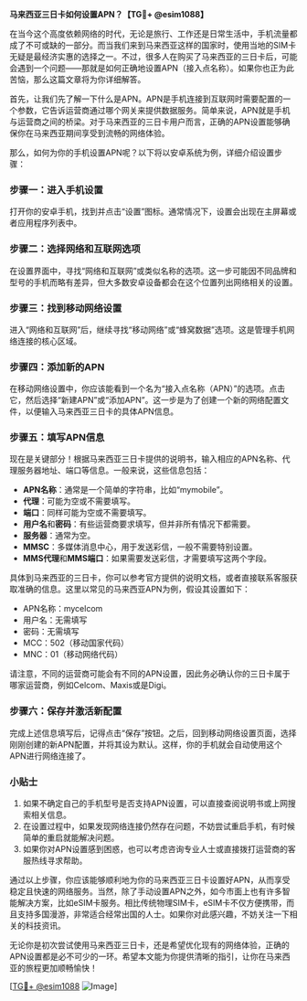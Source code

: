 **马来西亚三日卡如何设置APN？【TG💪+ @esim1088】**

在当今这个高度依赖网络的时代，无论是旅行、工作还是日常生活中，手机流量都成了不可或缺的一部分。而当我们来到马来西亚这样的国家时，使用当地的SIM卡无疑是最经济实惠的选择之一。不过，很多人在购买了马来西亚的三日卡后，可能会遇到一个问题——那就是如何正确地设置APN（接入点名称）。如果你也正为此苦恼，那么这篇文章将为你详细解答。

首先，让我们先了解一下什么是APN。APN是手机连接到互联网时需要配置的一个参数，它告诉运营商通过哪个网关来提供数据服务。简单来说，APN就是手机与运营商之间的桥梁。对于马来西亚的三日卡用户而言，正确的APN设置能够确保你在马来西亚期间享受到流畅的网络体验。

那么，如何为你的手机设置APN呢？以下将以安卓系统为例，详细介绍设置步骤：

### 步骤一：进入手机设置
打开你的安卓手机，找到并点击“设置”图标。通常情况下，设置会出现在主屏幕或者应用程序列表中。

### 步骤二：选择网络和互联网选项
在设置界面中，寻找“网络和互联网”或类似名称的选项。这一步可能因不同品牌和型号的手机而略有差异，但大多数安卓设备都会在这个位置列出网络相关的设置。

### 步骤三：找到移动网络设置
进入“网络和互联网”后，继续寻找“移动网络”或“蜂窝数据”选项。这是管理手机网络连接的核心区域。

### 步骤四：添加新的APN
在移动网络设置中，你应该能看到一个名为“接入点名称（APN）”的选项。点击它，然后选择“新建APN”或“添加APN”。这一步是为了创建一个新的网络配置文件，以便输入马来西亚三日卡的具体APN信息。

### 步骤五：填写APN信息
现在是关键部分！根据马来西亚三日卡提供的说明书，输入相应的APN名称、代理服务器地址、端口等信息。一般来说，这些信息包括：
- **APN名称**：通常是一个简单的字符串，比如“mymobile”。
- **代理**：可能为空或不需要填写。
- **端口**：同样可能为空或不需要填写。
- **用户名**和**密码**：有些运营商要求填写，但并非所有情况下都需要。
- **服务器**：通常为空。
- **MMSC**：多媒体消息中心，用于发送彩信，一般不需要特别设置。
- **MMS代理**和**MMS端口**：如果需要发送彩信，才需要填写这两个字段。

具体到马来西亚的三日卡，你可以参考官方提供的说明文档，或者直接联系客服获取准确的信息。这里以常见的马来西亚APN为例，假设其设置如下：
- APN名称：mycelcom
- 用户名：无需填写
- 密码：无需填写
- MCC：502（移动国家代码）
- MNC：01（移动网络代码）

请注意，不同的运营商可能会有不同的APN设置，因此务必确认你的三日卡属于哪家运营商，例如Celcom、Maxis或是Digi。

### 步骤六：保存并激活新配置
完成上述信息填写后，记得点击“保存”按钮。之后，回到移动网络设置页面，选择刚刚创建的新APN配置，并将其设为默认。这样，你的手机就会自动使用这个APN进行网络连接了。

### 小贴士
1. 如果不确定自己的手机型号是否支持APN设置，可以直接查阅说明书或上网搜索相关信息。
2. 在设置过程中，如果发现网络连接仍然存在问题，不妨尝试重启手机，有时候简单的重启就能解决问题。
3. 如果你对APN设置感到困惑，也可以考虑咨询专业人士或直接拨打运营商的客服热线寻求帮助。

通过以上步骤，你应该能够顺利地为你的马来西亚三日卡设置好APN，从而享受稳定且快速的网络服务。当然，除了手动设置APN之外，如今市面上也有许多智能解决方案，比如eSIM卡服务。相比传统物理SIM卡，eSIM卡不仅方便携带，而且支持多国漫游，非常适合经常出国的人士。如果你对此感兴趣，不妨关注一下相关的科技资讯。

无论你是初次尝试使用马来西亚三日卡，还是希望优化现有的网络体验，正确的APN设置都是必不可少的一环。希望本文能为你提供清晰的指引，让你在马来西亚的旅程更加顺畅愉快！

[[TG💪+ @esim1088](https://t.me/s/esim1088) ![Image](https://i.postimg.cc/4NQfJmqS/Snipaste-2025-05-13-00-14-12.png)]